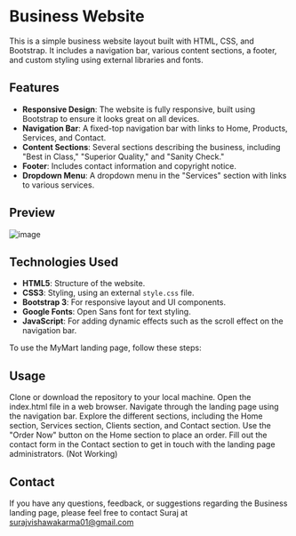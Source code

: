# Business Website

This is a simple business website layout built with HTML, CSS, and Bootstrap. It includes a navigation bar, various content sections, a footer, and custom styling using external libraries and fonts.

## Features

- **Responsive Design**: The website is fully responsive, built using Bootstrap to ensure it looks great on all devices.
- **Navigation Bar**: A fixed-top navigation bar with links to Home, Products, Services, and Contact.
- **Content Sections**: Several sections describing the business, including "Best in Class," "Superior Quality," and "Sanity Check."
- **Footer**: Includes contact information and copyright notice.
- **Dropdown Menu**: A dropdown menu in the "Services" section with links to various services.

## Preview
![image](https://github.com/user-attachments/assets/a5251847-21ba-4cf5-aa4d-031bd2e013d6)

## Technologies Used

- **HTML5**: Structure of the website.
- **CSS3**: Styling, using an external `style.css` file.
- **Bootstrap 3**: For responsive layout and UI components.
- **Google Fonts**: Open Sans font for text styling.
- **JavaScript**: For adding dynamic effects such as the scroll effect on the navigation bar.

To use the MyMart landing page, follow these steps:

## Usage
Clone or download the repository to your local machine.
Open the index.html file in a web browser.
Navigate through the landing page using the navigation bar.
Explore the different sections, including the Home section, Services section, Clients section, and Contact section.
Use the "Order Now" button on the Home section to place an order.
Fill out the contact form in the Contact section to get in touch with the landing page administrators. (Not Working)

## Contact
If you have any questions, feedback, or suggestions regarding the Business landing page, please feel free to contact Suraj at surajvishawakarma01@gmail.com
